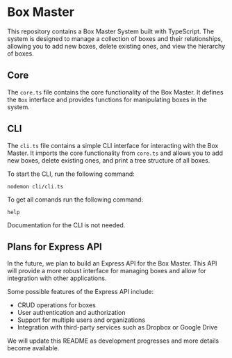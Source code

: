 Box Master
=====================

This repository contains a Box Master System built with TypeScript. The system is designed to manage a collection of boxes and their relationships, allowing you to add new boxes, delete existing ones, and view the hierarchy of boxes.

Core
----

The `core.ts` file contains the core functionality of the Box Master. It defines the `Box` interface and provides functions for manipulating boxes in the system.

CLI
---

The `cli.ts` file contains a simple CLI interface for interacting with the Box Master. It imports the core functionality from `core.ts` and allows you to add new boxes, delete existing ones, and print a tree structure of all boxes.

To start the CLI, run the following command:
```shell
nodemon cli/cli.ts
```
To get all comands run the following command:
```
help
```
Documentation for the CLI is not needed.

Plans for Express API
---------------------

In the future, we plan to build an Express API for the Box Master. This API will provide a more robust interface for managing boxes and allow for integration with other applications.

Some possible features of the Express API include:

*   CRUD operations for boxes
*   User authentication and authorization
*   Support for multiple users and organizations
*   Integration with third-party services such as Dropbox or Google Drive

We will update this README as development progresses and more details become available.
